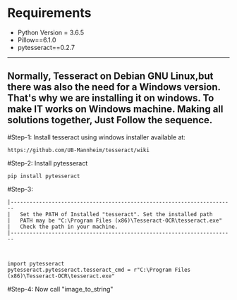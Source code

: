 # Requirements

- Python Version = 3.6.5
- Pillow==6.1.0
- pytesseract==0.2.7




-----------------------------------------------------------------------
Normally, Tesseract on Debian GNU Linux,but there was also the need for a Windows version.
That's why we are installing it on windows. To make IT works on Windows machine. Making all solutions together, Just Follow the sequence.
-----------------------------------------------------------------------

#Step-1: Install tesseract using windows installer available at:
	
	https://github.com/UB-Mannheim/tesseract/wiki

#Step-2: Install pytesseract
	
	pip install pytesseract

#Step-3:
	
	|-----------------------------------------------------------------------
	|	Set the PATH of Installed "tesseract". Set the installed path 		
	|	PATH may be "C:\Program Files (x86)\Tesseract-OCR\tesseract.exe"	
	|	Check the path in your machine.										
	|-----------------------------------------------------------------------



	import pytesseract
	pytesseract.pytesseract.tesseract_cmd = r"C:\Program Files (x86)\Tesseract-OCR\tesseract.exe" 

#Step-4:
	Now call "image_to_string"


